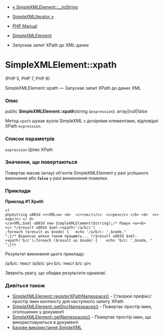 - [« SimpleXMLElement::\_\_toString](simplexmlelement.tostring.md)
- [SimpleXMLIterator »](class.simplexmliterator.md)

- [PHP Manual](index.md)
- [SimpleXMLElement](class.simplexmlelement.md)
- Запускає запит XPath до XML-даних

# SimpleXMLElement::xpath

(PHP 5, PHP 7, PHP 8)

SimpleXMLElement::xpath — Запускає запит XPath до даних XML

### Опис

public **SimpleXMLElement::xpath**(string `$expression`):
array\|null\|false

Метод `xpath` шукає вузли SimpleXML з дочірніми елементами,
відповідні XPath `expression`.

### Список параметрів

`expression`
Шлях XPath

### Значення, що повертаються

Повертає масив (array) об'єктів SimpleXMLElement у разі успішного
виконання або **`false`** у разі виникнення помилки.

### Приклади

**Приклад #1 Xpath**

` <?php$string u003d <<<XML<a> <b>  <c>текст</c>  <c>реч</c> </b> <d>  <c>код</c> </ d></a>XML;$xml u003d new SimpleXMLElement($string);/* Пошук <a><b><c> */$result u003d $xml->xpath('/a/b/c') ;foreach ($result as $node) {   echo '/a/b/c: ',$node,"
";}/* Відносні шляхи також працюють... */$result u003d $xml->xpath('b/c');foreach ($result as $node) {    echo 'b/c: ',$node, "
";}?> `

Результат виконання цього прикладу:

/a/b/c: текст
/a/b/c: річ
b/c: текст
b/c: річ

Зверніть увагу, що обидва результати однакові.

### Дивіться також

- [SimpleXMLElement::registerXPathNamespace()](simplexmlelement.registerxpathnamespace.md) -
Створює префікс/простір імен контексту для наступного запиту
XPath
- [SimpleXMLElement::getDocNamespaces()](simplexmlelement.getdocnamespaces.md) -
Повертає простір імен, оголошених у документі
- [SimpleXMLElement::getNamespaces()](simplexmlelement.getnamespaces.md) -
Повертає простір імен, що використовуються в документі
- [Базове використання SimpleXML](simplexml.examples-basic.md)
